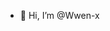 - 👋 Hi, I’m @Wwen-x


<!---
Wwen-x/Wwen-x is a ✨ special ✨ repository because its `README.md` (this file) appears on your GitHub profile.
You can click the Preview link to take a look at your changes.
--->
